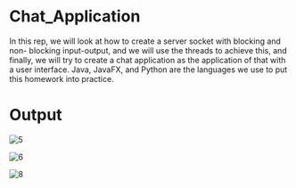 # Chat_Application
In this rep, we will look at how to create a server socket with blocking and non-
blocking input-output, and we will use the threads to achieve this, and finally, we will
try to create a chat application as the application of that with a user interface.
Java, JavaFX, and Python are the languages we use to put this homework into practice.
# Output
![5](https://user-images.githubusercontent.com/67378945/227245926-681d958e-3040-49c6-98e0-a889f90801dd.jpg)

![6](https://user-images.githubusercontent.com/67378945/227246049-6a67a4c5-9495-4077-9fb4-dd5fa06672fd.jpg)

![8](https://user-images.githubusercontent.com/67378945/227246210-7cef676c-79a1-4cf2-8f2f-d3432ca4a24f.jpg)




